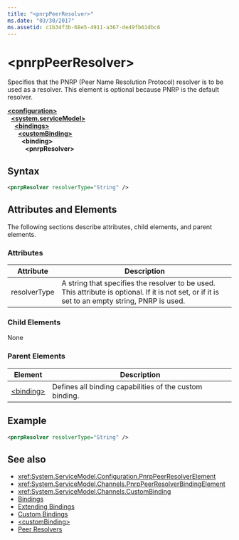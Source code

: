 ```yaml
---
title: "<pnrpPeerResolver>"
ms.date: "03/30/2017"
ms.assetid: c1b34f3b-68e5-4911-a367-de49fb61dbc6
---
```

# \<pnrpPeerResolver>
Specifies that the PNRP (Peer Name Resolution Protocol) resolver is to be used as a resolver. This element is optional because PNRP is the default resolver.  
  
[**\<configuration>**](../configuration-element.md)\
&nbsp;&nbsp;[**\<system.serviceModel>**](system-servicemodel.md)\
&nbsp;&nbsp;&nbsp;&nbsp;[**\<bindings>**](bindings.md)\
&nbsp;&nbsp;&nbsp;&nbsp;&nbsp;&nbsp;[**\<customBinding>**](custombinding.md)\
&nbsp;&nbsp;&nbsp;&nbsp;&nbsp;&nbsp;&nbsp;&nbsp;**\<binding>**\
&nbsp;&nbsp;&nbsp;&nbsp;&nbsp;&nbsp;&nbsp;&nbsp;&nbsp;&nbsp;**\<pnrpResolver>**  
  
## Syntax  
  
```xml  
<pnrpResolver resolverType="String" />
```  
  
## Attributes and Elements  
 The following sections describe attributes, child elements, and parent elements.  
  
### Attributes  
  
|Attribute|Description|  
|---------------|-----------------|  
|resolverType|A string that specifies the resolver to be used. This attribute is optional. If it is not set, or if it is set to an empty string, PNRP is used.|  
  
### Child Elements  
 None  
  
### Parent Elements  
  
|Element|Description|  
|-------------|-----------------|  
|[\<binding>](../../../misc/binding.md)|Defines all binding capabilities of the custom binding.|  
  
## Example  
  
```xml  
<pnrpResolver resolverType="String" />
```  
  
## See also

- <xref:System.ServiceModel.Configuration.PnrpPeerResolverElement>
- <xref:System.ServiceModel.Channels.PnrpPeerResolverBindingElement>
- <xref:System.ServiceModel.Channels.CustomBinding>
- [Bindings](../../../wcf/bindings.md)
- [Extending Bindings](../../../wcf/extending/extending-bindings.md)
- [Custom Bindings](../../../wcf/extending/custom-bindings.md)
- [\<customBinding>](custombinding.md)
- [Peer Resolvers](../../../wcf/feature-details/peer-resolvers.md)
